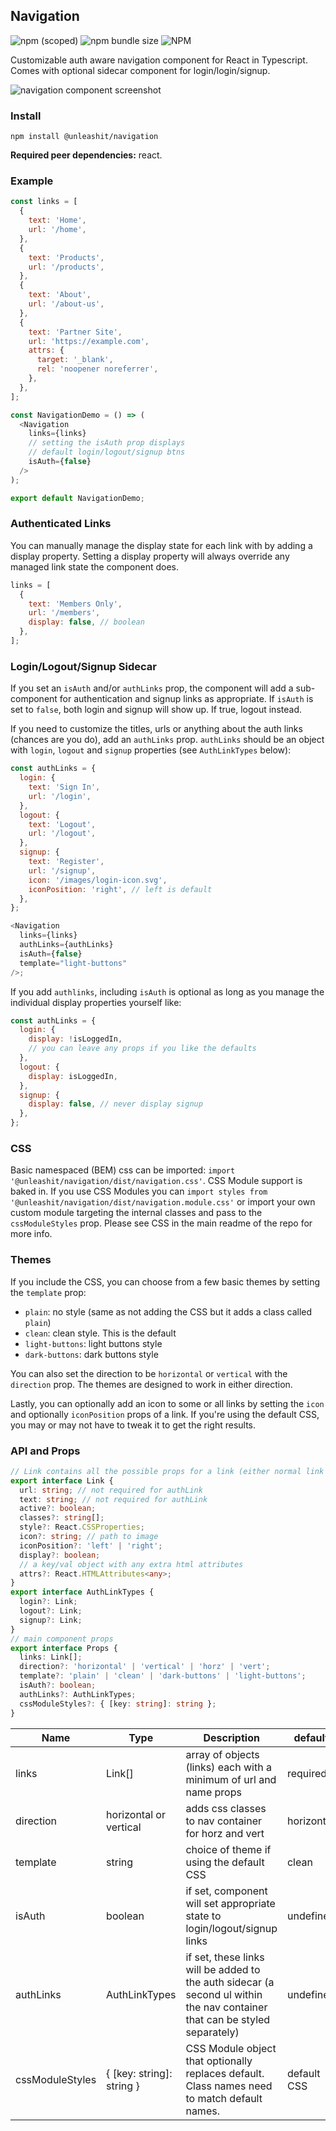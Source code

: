## Navigation

![npm (scoped)](https://img.shields.io/npm/v/@unleashit/navigation.svg)
![npm bundle size](https://img.shields.io/bundlephobia/minzip/@unleashit/navigation.svg)
![NPM](https://img.shields.io/npm/l/@unleashit/navigation.svg)

Customizable auth aware navigation component for React in Typescript. Comes with optional sidecar component for login/login/signup.

![navigation component screenshot](https://raw.githubusercontent.com/unleashit/npm-library/master/packages/navigation/navigation.png)

### Install

```
npm install @unleashit/navigation
```

**Required peer dependencies:** react.

### Example

```javascript
const links = [
  {
    text: 'Home',
    url: '/home',
  },
  {
    text: 'Products',
    url: '/products',
  },
  {
    text: 'About',
    url: '/about-us',
  },
  {
    text: 'Partner Site',
    url: 'https://example.com',
    attrs: {
      target: '_blank',
      rel: 'noopener noreferrer',
    },
  },
];

const NavigationDemo = () => (
  <Navigation
    links={links}
    // setting the isAuth prop displays
    // default login/logout/signup btns
    isAuth={false}
  />
);

export default NavigationDemo;
```

### Authenticated Links

You can manually manage the display state for each link with by adding a display property. Setting a display property will always override any managed link state the component does.

```javascript
links = [
  {
    text: 'Members Only',
    url: '/members',
    display: false, // boolean
  },
];
```

### Login/Logout/Signup Sidecar

If you set an `isAuth` and/or `authLinks` prop, the component will add a sub-component for authentication and signup links as appropriate. If `isAuth` is set to `false`, both login and signup will show up. If true, logout instead.

If you need to customize the titles, urls or anything about the auth links (chances are you do), add an `authLinks` prop. `authLinks` should be an object with `login`, `logout` and `signup` properties (see `AuthLinkTypes` below):

```javascript
const authLinks = {
  login: {
    text: 'Sign In',
    url: '/login',
  },
  logout: {
    text: 'Logout',
    url: '/logout',
  },
  signup: {
    text: 'Register',
    url: '/signup',
    icon: '/images/login-icon.svg',
    iconPosition: 'right', // left is default
  },
};

<Navigation
  links={links}
  authLinks={authLinks}
  isAuth={false}
  template="light-buttons"
/>;
```

If you add `authlinks`, including `isAuth` is optional as long as you manage the individual display properties yourself like:

```javascript
const authLinks = {
  login: {
    display: !isLoggedIn,
    // you can leave any props if you like the defaults
  },
  logout: {
    display: isLoggedIn,
  },
  signup: {
    display: false, // never display signup
  },
};
```

### CSS

Basic namespaced (BEM) css can be imported: `import '@unleashit/navigation/dist/navigation.css'`. CSS Module support is baked in. If you use CSS Modules you can `import styles from '@unleashit/navigation/dist/navigation.module.css'` or import your own custom module targeting the internal classes and pass to the `cssModuleStyles` prop. Please see CSS in the main readme of the repo for more info.

### Themes

If you include the CSS, you can choose from a few basic themes by setting the `template` prop:

- `plain`: no style (same as not adding the CSS but it adds a class called `plain`)
- `clean`: clean style. This is the default
- `light-buttons`: light buttons style
- `dark-buttons`: dark buttons style

You can also set the direction to be `horizontal` or `vertical` with the `direction` prop. The themes are designed to work in either direction.

Lastly, you can optionally add an icon to some or all links by setting the `icon` and optionally `iconPosition` props of a link. If you're using the default CSS, you may or may not have to tweak it to get the right results.

### API and Props

```typescript
// Link contains all the possible props for a link (either normal link or authLink)
export interface Link {
  url: string; // not required for authLink
  text: string; // not required for authLink
  active?: boolean;
  classes?: string[];
  style?: React.CSSProperties;
  icon?: string; // path to image
  iconPosition?: 'left' | 'right';
  display?: boolean;
  // a key/val object with any extra html attributes
  attrs?: React.HTMLAttributes<any>;
}
export interface AuthLinkTypes {
  login?: Link;
  logout?: Link;
  signup?: Link;
}
// main component props
export interface Props {
  links: Link[];
  direction?: 'horizontal' | 'vertical' | 'horz' | 'vert';
  template?: 'plain' | 'clean' | 'dark-buttons' | 'light-buttons';
  isAuth?: boolean;
  authLinks?: AuthLinkTypes;
  cssModuleStyles?: { [key: string]: string };
}
```

| Name            | Type                      | Description                                                                                                                | default     |
| --------------- | ------------------------- | -------------------------------------------------------------------------------------------------------------------------- | ----------- |
| links           | Link[]                    | array of objects (links) each with a minimum of url and name props                                                         | required    |
| direction       | horizontal or vertical    | adds css classes to nav container for horz and vert                                                                        | horizontal  |
| template        | string                    | choice of theme if using the default CSS                                                                                   | clean       |
| isAuth          | boolean                   | if set, component will set appropriate state to login/logout/signup links                                                  | undefined   |
| authLinks       | AuthLinkTypes             | if set, these links will be added to the auth sidecar (a second ul within the nav container that can be styled separately) | undefined   |
| cssModuleStyles | { [key: string]: string } | CSS Module object that optionally replaces default. Class names need to match default names.                               | default CSS |
